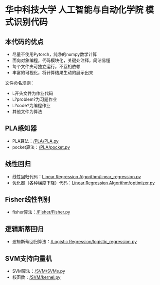 # 华中科技大学 人工智能与自动化学院 模式识别代码

## 本代码的优点
- 尽量不使用Pytorch，纯净的numpy数学计算
- 面向对象编程，代码模块化，关键处注释，简洁易懂
- 每个文件夹可独立运行，不互相依赖
- 丰富的可视化，将计算结果生动的展示出来

文件命名规则：
- L开头文件为作业代码
- L?problem?为习题作业
- L?code?为编程作业
- 其他文件为算法

## PLA感知器
- PLA算法：[/PLA/PLA.py](/PLA/PLA.py)
- pocket算法：[/PLA/pocket.py](/PLA/pocket.py)

## 线性回归
- 线性回归代码：[Linear Regression Algorithm/linear_regression.py](/Linear%20Regression%20Algorithm/linear_regression.py)
- 优化器（各种梯度下降）代码：[Linear Regression Algorithm/optimizer.py](/Linear%20Regression%20Algorithm/optimizer.py)

## Fisher线性判别
- fisher算法：[/Fisher/Fisher.py](/Fisher/Fisher.py)

## 逻辑斯蒂回归
- 逻辑斯蒂回归算法：[/Logistic Regression/logistic_regression.py](/Logistic%20Regression/logistic_regression.py)

## SVM支持向量机
- SVM算法：[/SVM/SVMs.py](/SVM/SVMs.py)
- 核函数：[/SVM/kernel.py](/SVM/kernel.py)
